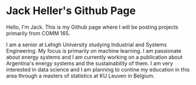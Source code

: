# Jack Heller's Github Page

Hello, I'm Jack.  This is my Github page where I will be posting projects primarily from COMM 165.

I am a senior at Lehigh University studying Industrial and Systems Engineering.  My focus is primarily on machine learning.  I am passionate about energy systems and I am currently working on a publication about Argentina's energy systems and the sustainability of them.  I am very interested in data science and I am planning to contine my education in this area through a masters of statistics at KU Leuven in Belgium.
